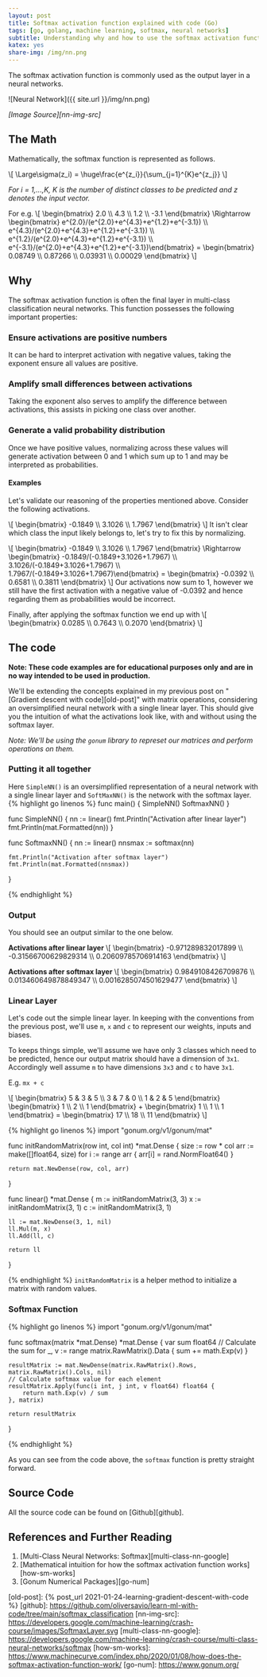 ```yaml
---
layout: post
title: Softmax activation function explained with code (Go)
tags: [go, golang, machine learning, softmax, neural networks]
subtitle: Understanding why and how to use the softmax activation function
katex: yes
share-img: /img/nn.png
--- 
```


The softmax activation function is commonly used as the output layer in a neural networks.

![Neural Network]({{ site.url }}/img/nn.png)

_[Image Source][nn-img-src]_

## The Math
Mathematically, the softmax function is represented as follows.

\\[
 \Large\sigma(z_i) = \huge\frac{e^{z_i}}{\sum_{j=1}^{K}e^{z_j}} 
\\]

*For i = 1,...,K, K is the number of distinct classes to be predicted and z denotes the input vector.*

For e.g.
\\[
    \begin{bmatrix} 2.0 \\\ 4.3 \\\ 1.2 \\\ -3.1 \end{bmatrix}
    \Rightarrow
    \begin{bmatrix} e^{2.0}/(e^{2.0}+e^{4.3}+e^{1.2}+e^{-3.1}) \\\ e^{4.3}/(e^{2.0}+e^{4.3}+e^{1.2}+e^{-3.1}) \\\ e^{1.2}/(e^{2.0}+e^{4.3}+e^{1.2}+e^{-3.1}) \\\ e^{-3.1}/(e^{2.0}+e^{4.3}+e^{1.2}+e^{-3.1})\end{bmatrix}
    =
    \begin{bmatrix} 0.08749 \\\ 0.87266 \\\ 0.03931 \\\ 0.00029 \end{bmatrix}
\\]


## Why
The softmax activation function is often the final layer in multi-class classification neural networks. 
This function possesses the following important properties:
### Ensure activations are positive numbers
It can be hard to interpret activation with negative values, taking the exponent ensure all values are positive.

### Amplify small differences between activations
Taking the exponent also serves to amplify the difference between activations, this assists in picking one class over another.

### Generate a valid probability distribution
Once we have positive values, normalizing across these values will generate activation between 0 and 1 which sum up to 1 and may be interpreted as probabilities.

#### Examples
Let's validate our reasoning of the properties mentioned above. Consider the
following activations.


\\[
    \begin{bmatrix} -0.1849 \\\ 3.1026 \\\ 1.7967 \end{bmatrix}
\\]
It isn't clear which class the input likely belongs to, let's try to fix this by normalizing.

\\[
    \begin{bmatrix} -0.1849 \\\ 3.1026 \\\ 1.7967 \end{bmatrix}
    \Rightarrow
    \begin{bmatrix} -0.1849/(-0.1849+3.1026+1.7967) \\\ 3.1026/(-0.1849+3.1026+1.7967) \\\ 1.7967/(-0.1849+3.1026+1.7967)\end{bmatrix}
    =
    \begin{bmatrix} -0.0392 \\\ 0.6581 \\\ 0.3811 \end{bmatrix}
\\]
Our activations now sum to 1, however we still have the first activation with a negative value of -0.0392 and hence regarding them as probabilities would be incorrect.

Finally, after applying the softmax function we end up with
\\[
    \begin{bmatrix} 0.0285 \\\ 0.7643 \\\ 0.2070 \end{bmatrix}
\\]

## The code
**Note: These code examples are for educational purposes only and are in no way intended to be used in production.**

We'll be extending the concepts explained in my previous post on "[Gradient descent with code][old-post]" with matrix operations,
considering an oversimplified neural network with a single linear layer. This should give you the intuition 
of what the activations look like, with and without using the softmax layer.


_Note: We'll be using the `gonum` library to represet our matrices and perform operations on them._

### Putting it all together
Here `SimpleNN()` is an oversimplified representation of a neural network with a single linear layer and `SoftMaxNN()` is the network with the softmax layer.
{% highlight go linenos %}
func main() {
	SimpleNN()
	SoftmaxNN()
}

func SimpleNN() {
	nn := linear()
	fmt.Println("Activation after linear layer")
	fmt.Println(mat.Formatted(nn))
}

func SoftmaxNN() {
	nn := linear()
	nnsmax := softmax(nn)

	fmt.Println("Activation after softmax layer")
	fmt.Println(mat.Formatted(nnsmax))
}


{% endhighlight %}

### Output
You should see an output similar to the one below.

__Activations after linear layer__
\\[
    \begin{bmatrix} -0.971289832017899 \\\ -0.31566700629829314 \\\ 0.20609785706914163 \end{bmatrix}
\\]

__Activations after softmax layer__
\\[
    \begin{bmatrix} 0.9849108426709876 \\\ 0.013460649878849347 \\\ 0.0016285074501629477 \end{bmatrix}
\\]
### Linear Layer
Let's code out the simple linear layer. In keeping with the conventions from the previous post, we'll use `m`, `x` and `c` to represent our weights, inputs and biases.

To keeps things simple, we'll assume we have only 3 classes which need to be predicted, hence our output matrix should have a dimension of `3x1`.
Accordingly well assume `m` to have dimensions `3x3` and `c` to have `3x1`.

E.g. `mx + c`

\\[
    \begin{bmatrix} 5 & 3 & 5 \\\ 3 & 7 & 0 \\\ 1 & 2 & 5 \end{bmatrix} \begin{bmatrix} 1 \\\ 2  \\\ 1 \end{bmatrix}
    + \begin{bmatrix} 1 \\\ 1 \\\ 1 \end{bmatrix}
    =
    \begin{bmatrix} 17 \\\ 18  \\\ 11 \end{bmatrix}
\\]


{% highlight go linenos %}
import "gonum.org/v1/gonum/mat"

func initRandomMatrix(row int, col int) *mat.Dense {
    size := row * col
    arr := make([]float64, size)
    for i := range arr {
        arr[i] = rand.NormFloat64()
    }

    return mat.NewDense(row, col, arr)
}

func linear() *mat.Dense {
    m := initRandomMatrix(3, 3)
    x := initRandomMatrix(3, 1)
    c := initRandomMatrix(3, 1)

    ll := mat.NewDense(3, 1, nil)
    ll.Mul(m, x)
    ll.Add(ll, c)
    
    return ll
}

{% endhighlight %}
`initRandomMatrix` is a helper method to initialize a matrix with random values.

### Softmax Function

{% highlight go linenos %}
import "gonum.org/v1/gonum/mat"

func softmax(matrix *mat.Dense) *mat.Dense {
    var sum float64
    // Calculate the sum
    for _, v := range matrix.RawMatrix().Data {
	    sum += math.Exp(v)
    }

    resultMatrix := mat.NewDense(matrix.RawMatrix().Rows, matrix.RawMatrix().Cols, nil)
    // Calculate softmax value for each element
    resultMatrix.Apply(func(i int, j int, v float64) float64 {
	    return math.Exp(v) / sum
    }, matrix)

    return resultMatrix
}

{% endhighlight %}

As you can see from the code above, the `softmax` function is pretty straight forward.


## Source Code
All the source code can be found on [Github][github].

## References and Further Reading
1. [Multi-Class Neural Networks: Softmax][multi-class-nn-google]
2. [Mathematical intuition for how the softmax activation function works][how-sm-works]
3. [Gonum Numerical Packages][go-num]

[old-post]: {% post_url 2021-01-24-learning-gradient-descent-with-code %}
[github]: https://github.com/oliversavio/learn-ml-with-code/tree/main/softmax_classification
[nn-img-src]: https://developers.google.com/machine-learning/crash-course/images/SoftmaxLayer.svg 
[multi-class-nn-google]: https://developers.google.com/machine-learning/crash-course/multi-class-neural-networks/softmax
[how-sm-works]: https://www.machinecurve.com/index.php/2020/01/08/how-does-the-softmax-activation-function-work/
[go-num]: https://www.gonum.org/
